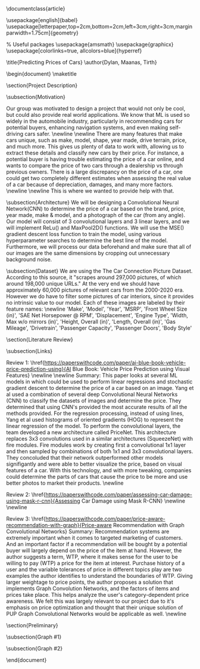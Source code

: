 \documentclass{article}

\usepackage[english]{babel}
\usepackage[letterpaper,top=2cm,bottom=2cm,left=3cm,right=3cm,marginparwidth=1.75cm]{geometry}

% Useful packages
\usepackage{amsmath}
\usepackage{graphicx}
\usepackage[colorlinks=true, allcolors=blue]{hyperref}

\title{Predicting Prices of Cars}
\author{Dylan, Maanas, Tirth}

\begin{document}
\maketitle

\section{Project Description}

\subsection{Motivation} 

Our group was motivated to design a project that would not only be cool, but could also provide real world applications. We know that ML is used so widely in the automobile industry, particularly in recommending cars for potential buyers, enhancing navigation systems, and even making self-driving cars safer. 
\newline
\newline
There are many features that make cars unique, such as make, model, shape, year made, drive terrain, price, and much more. This gives us plenty of data to work with, allowing us to extract these details and classify new cars by their price. For instance, a potential buyer is having trouble estimating the price of a car online, and wants to compare the price of two cars through a dealership vs through previous owners. There is a large discrepancy on the price of a car, one could get two completely different estimates when assessing the real value of a car because of depreciation, damages, and many more factors. 
\newline
\newline
This is where we wanted to provide help with that.

\subsection{Architecture}
We will be designing a Convolutional Neural Network(CNN) to determine the price of a car based on the brand, price, year made, make & model, and a photograph of the car (from any angle). Our model will consist of 3 convolutional layers and 3 linear layers, and we will implement ReLu() and MaxPool2D() functions. We will use the MSE() gradient descent loss function to train the model, using various hyperparameter searches to determine the best line of the model. Furthermore, we will process our data beforehand and make sure that all of our images are the same dimensions by cropping out unnecessary background noise.   

\subsection{Dataset}
We are using the The Car Connection Picture Dataset. According to this source, it "scrapes around 297,000 pictures, of which around 198,000 unique URLs." At the very end we should have approximately 60,000 pictures of relevant cars from the 2000-2020 era. However we do have to filter some pictures of car interiors, since it provides no intrinsic value to our model. Each of these images are labeled by their feature names: 
\newline
'Make', 'Model', 'Year', 'MSRP', 'Front Wheel Size (in)', 'SAE Net Horsepower @ RPM',
'Displacement', 'Engine Type', 'Width, Max w/o mirrors (in)', 'Height, Overall (in)',
'Length, Overall (in)', 'Gas Mileage', 'Drivetrain', 'Passenger Capacity', 'Passenger Doors',
'Body Style'

\section{Literature Review} 

\subsection{Links}

 Review 1: \href{https://paperswithcode.com/paper/ai-blue-book-vehicle-price-prediction-using}{AI Blue Book: Vehicle Price Prediction using Visual Features} 
 \newline
  \newline
 Summary: This paper looks at several ML models in which could be used to perform linear regressions and stochastic gradient descent to determine the price of a car based on an image. Yang et al used a combination of several deep Convolutional Neural Networks (CNN) to classify the datasets of images and determine the price. They determined that using CNN's provided the most accurate results of all the methods provided. For the regression processing, instead of using lines, Yang et al used histograms of oriented gradients (HOG) to represent the linear regression of the model. To perform the convolutional layers, the team developed a new architecture called PriceNet. This architecture replaces 3x3 convolutions used in a similar architectures (SqueezeNet) with fire modules. Fire modules work by creating first a convolutional 1x1 layer and then sampled by combinations of both 1x1 and 3x3 convolutional layers. They concoluded that their network outperformed other models signifigantly and were able to better visualize the price, based on visual features of a car. With this technology, and with more tweaking, companies could determine the parts of cars that cause the price to be more and use better photos to market their products.
 \newline 
  
 Review 2: \href{https://paperswithcode.com/paper/assessing-car-damage-using-mask-r-cnn}{Assessing Car Damage using Mask R-CNN}
 \newline
  \newline
  
  
 Review 3: \href{https://paperswithcode.com/paper/price-aware-recommendation-with-graph}{Price-aware Recommendation with Graph Convolutional Networks} 
 Summary: Recommendation systems are extremely important when it comes to targeted marketing of customers. And an important factor if a recommendation will be bought by a potential buyer will largely depend on the price of the item at hand. However, the author suggests a term, WTP, where it makes sense for the user to be willing to pay (WTP) a price for the item at interest. Purchase history of a user and the variable tolerances of price in different topics play are two examples the author identifies to understand the boundaries of WTP. Giving larger weightage to price points, the author proposes a solution that implements Graph Convolution Networks, and the factors of items and prices take place. This helps analyze the user's category-dependent price awareness. We felt this was largely relevant to our project due to it's emphasis on price optimization and thought that their unique solution of PUP Graph Convolutional Networks would be applicable as well. 
 \newline

\section{Preliminary} 

\subsection{Graph #1}

\subsection{Graph #2}

\end{document}
